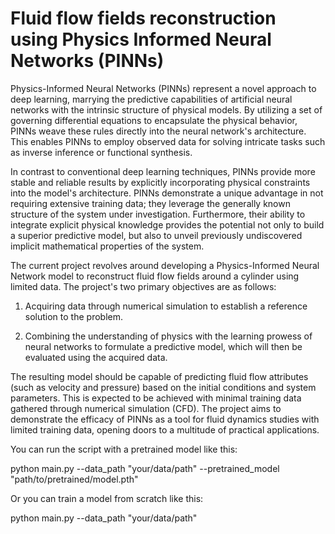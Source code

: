 # Fluid flow fields reconstruction using Physics Informed Neural Networks (PINNs)

Physics-Informed Neural Networks (PINNs) represent a novel approach to deep learning, marrying the predictive capabilities of artificial neural networks with the intrinsic structure of physical models. By utilizing a set of governing differential equations to encapsulate the physical behavior, PINNs weave these rules directly into the neural network's architecture. This enables PINNs to employ observed data for solving intricate tasks such as inverse inference or functional synthesis.

In contrast to conventional deep learning techniques, PINNs provide more stable and reliable results by explicitly incorporating physical constraints into the model's architecture. PINNs demonstrate a unique advantage in not requiring extensive training data; they leverage the generally known structure of the system under investigation. Furthermore, their ability to integrate explicit physical knowledge provides the potential not only to build a superior predictive model, but also to unveil previously undiscovered implicit mathematical properties of the system.

The current project revolves around developing a Physics-Informed Neural Network model to reconstruct fluid flow fields around a cylinder using limited data. The project's two primary objectives are as follows:

1. Acquiring data through numerical simulation to establish a reference solution to the problem.

2. Combining the understanding of physics with the learning prowess of neural networks to formulate a predictive model, which will then be evaluated using the acquired data.
   
The resulting model should be capable of predicting fluid flow attributes (such as velocity and pressure) based on the initial conditions and system parameters. This is expected to be achieved with minimal training data gathered through numerical simulation (CFD). The project aims to demonstrate the efficacy of PINNs as a tool for fluid dynamics studies with limited training data, opening doors to a multitude of practical applications.

 You can run the script with a pretrained model like this:
 
 python main.py --data_path "your/data/path" --pretrained_model "path/to/pretrained/model.pth"

Or you can train a model from scratch like this:

python main.py --data_path "your/data/path"

